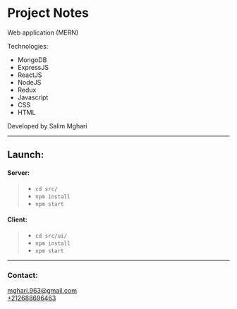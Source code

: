 # Project Notes

Web application (MERN)   

Technologies:
- MongoDB
- ExpressJS
- ReactJS
- NodeJS
- Redux
- Javascript
- CSS
- HTML

Developed by Salim Mghari 

---

## Launch:

#### Server:

> - `cd src/`
> - `npm install`
> - `npm start`

#### Client:

> - `cd src/ui/`
> - `npm install`
> - `npm start`

---

### Contact:

<mghari.963@gmail.com>  
<a href="call:+212688696463">+212688696463</a>
